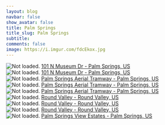 ```yaml
---
layout: blog
navbar: false
show_avatar: false
title: Palm Springs
title_slug: Palm Springs
subtitle: 
comments: false
image: https://i.imgur.com/fdcEkox.jpg
---
```


<div class="img-container">
  <img src="https://i.imgur.com/LBZZXzx.jpg" alt="Not loaded." class="center-block">
  <a href="https://www.google.com/maps/search/?api=1&query=33.8260778,-116.5564944" target="_blank">
    <span class="img-caption-corner" style="display: inline;">101 N Museum Dr - Palm Springs, US</span>
  </a>  
</div> 


<div class="img-container">
  <img src="https://i.imgur.com/fdcEkox.jpg" alt="Not loaded." class="center-block">
  <a href="https://www.google.com/maps/search/?api=1&query=33.8237333,-116.5627750" target="_blank">
    <span class="img-caption-corner" style="display: inline;">101 N Museum Dr - Palm Springs, US</span>
  </a>  
</div> 


<div class="img-container">
  <img src="https://i.imgur.com/BJIN4zF.jpg" alt="Not loaded." class="center-block">
  <a href="https://www.google.com/maps/search/?api=1&query=33.8119722,-116.6301417" target="_blank">
    <span class="img-caption-corner" style="display: inline;">Palm Springs Aerial Tramway - Palm Springs, US</span>
  </a>  
</div> 


<div class="img-container">
  <img src="https://i.imgur.com/bE3IbYZ.jpg" alt="Not loaded." class="center-block">
  <a href="https://www.google.com/maps/search/?api=1&query=33.8126528,-116.6329278" target="_blank">
    <span class="img-caption-corner" style="display: inline;">Palm Springs Aerial Tramway - Palm Springs, US</span>
  </a>  
</div> 


<div class="img-container">
  <img src="https://i.imgur.com/zU161mK.jpg" alt="Not loaded." class="center-block">
  <a href="https://www.google.com/maps/search/?api=1&query=33.8131056,-116.6382000" target="_blank">
    <span class="img-caption-corner" style="display: inline;">Palm Springs Aerial Tramway - Palm Springs, US</span>
  </a>  
</div> 


<div class="img-container">
  <img src="https://i.imgur.com/rdgvMx0.jpg" alt="Not loaded." class="center-block">
  <a href="https://www.google.com/maps/search/?api=1&query=33.8035667,-116.6641472" target="_blank">
    <span class="img-caption-corner" style="display: inline;">Round Valley - Round Valley, US</span>
  </a>  
</div> 


<div class="img-container">
  <img src="https://i.imgur.com/S7j6G2Y.jpg" alt="Not loaded." class="center-block">
  <a href="https://www.google.com/maps/search/?api=1&query=33.7992861,-116.6740278" target="_blank">
    <span class="img-caption-corner" style="display: inline;">Round Valley - Round Valley, US</span>
  </a>  
</div> 


<div class="img-container">
  <img src="https://i.imgur.com/vNDPq0T.jpg" alt="Not loaded." class="center-block">
  <a href="https://www.google.com/maps/search/?api=1&query=33.8146944,-116.6794444" target="_blank">
    <span class="img-caption-corner" style="display: inline;">Round Valley - Round Valley, US</span>
  </a>  
</div> 


<div class="img-container">
  <img src="https://i.imgur.com/Oz3CsJE.jpg" alt="Not loaded." class="center-block">
  <a href="https://www.google.com/maps/search/?api=1&query=33.7946972,-116.4774250" target="_blank">
    <span class="img-caption-corner" style="display: inline;">Palm Springs View Estates - Palm Springs, US</span>
  </a>  
</div> 

